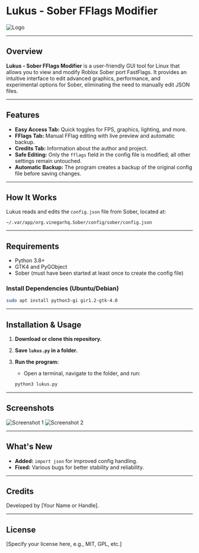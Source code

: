 # Lukus - Sober FFlags Modifier

![Logo](https://i.postimg.cc/KYg2SKGf/59a711a4-5083-43ac-a1fd-216876fba3e2-removalai-preview.png)

---

## Overview

**Lukus - Sober FFlags Modifier** is a user-friendly GUI tool for Linux that allows you to view and modify Roblox Sober port FastFlags. It provides an intuitive interface to edit advanced graphics, performance, and experimental options for Sober, eliminating the need to manually edit JSON files.

---

## Features

- **Easy Access Tab:** Quick toggles for FPS, graphics, lighting, and more.
- **FFlags Tab:** Manual FFlag editing with live preview and automatic backup.
- **Credits Tab:** Information about the author and project.
- **Safe Editing:** Only the `fflags` field in the config file is modified; all other settings remain untouched.
- **Automatic Backup:** The program creates a backup of the original config file before saving changes.

---

## How It Works

Lukus reads and edits the `config.json` file from Sober, located at:

```
~/.var/app/org.vinegarhq.Sober/config/sober/config.json
```

---

## Requirements

- Python 3.8+
- GTK4 and PyGObject
- Sober (must have been started at least once to create the config file)

### Install Dependencies (Ubuntu/Debian)

```sh
sudo apt install python3-gi gir1.2-gtk-4.0
```

---

## Installation & Usage

1. **Download or clone this repository.**
2. **Save `lukus.py` in a folder.**
3. **Run the program:**
   - Open a terminal, navigate to the folder, and run:

   ```sh
   python3 lukus.py
   ```

---

## Screenshots

![Screenshot 1](https://i.ibb.co/yBM2GKZ2/Captura-de-tela-de-2025-05-31-18-23-09.png)
![Screenshot 2](https://i.ibb.co/Cp6fCPkm/Captura-de-tela-de-2025-05-31-18-23-15.png)

---

## What's New

- **Added:** `import json` for improved config handling.
- **Fixed:** Various bugs for better stability and reliability.

---

## Credits

Developed by [Your Name or Handle].

---

## License

[Specify your license here, e.g., MIT, GPL, etc.]
